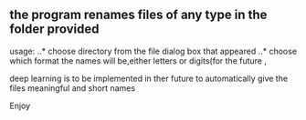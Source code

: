 ## the program renames files of any type in the folder provided

usage:
..* choose directory from the file dialog box that appeared
..* choose which format the names will be,either letters or digits(for the future ,

deep learning is to be implemented in ther future to automatically give the files meaningful and short names 

Enjoy
